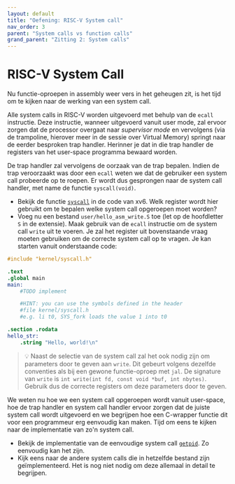 ```yaml
---
layout: default
title: "Oefening: RISC-V System call"
nav_order: 3
parent: "System calls vs function calls"
grand_parent: "Zitting 2: System calls"
---
```


# RISC-V System Call

Nu functie-oproepen in assembly weer vers in het geheugen zit, is het tijd om te kijken naar de werking van een system call.

Alle system calls in RISC-V worden uitgevoerd met behulp van de `ecall` instructie. Deze instructie, wanneer uitgevoerd vanuit user mode, zal ervoor zorgen dat de processor overgaat naar *supervisor mode* en vervolgens (via de trampoline, hierover meer in de sessie over Virtual Memory) springt naar de eerder besproken trap handler. Herinner je dat in die trap handler de registers van het user-space programma bewaard worden.

De trap handler zal vervolgens de oorzaak van de trap bepalen. Indien de trap veroorzaakt was door een `ecall` weten we dat de gebruiker een system call probeerde op te roepen.
Er wordt dus gesprongen naar de system call handler, met name de functie `syscall(void)`.

* Bekijk de functie [`syscall`][syscall] in de code van xv6. Welk register wordt hier gebruikt om te bepalen welke system call opgeroepen moet worden?
* Voeg nu een bestand `user/hello_asm_write.S` toe (let op de hoofdletter `S` in de extensie). Maak gebruik van de `ecall` instructie om de system call `write` uit te voeren. Je zal het register uit bovenstaande vraag moeten gebruiken om de correcte system call op te vragen. Je kan starten vanuit onderstaande code:

```s
#include "kernel/syscall.h"

.text
.global main
main:
    #TODO implement

    #HINT: you can use the symbols defined in the header
    #file kernel/syscall.h
    #e.g. li t0, SYS_fork loads the value 1 into t0

.section .rodata
hello_str:
    .string "Hello, world!\n"
```

> :bulb: Naast de selectie van de system call zal het ook nodig zijn om parameters door te geven aan `write`. Dit gebeurt volgens dezelfde conventies als bij een gewone functie-oproep met `jal`. De signature van `write` is `int write(int fd, const void *buf, int nbytes)`. Gebruik dus de correcte registers om deze parameters door te geven.  

We weten nu hoe we een system call opgeroepen wordt vanuit user-space, hoe de trap handler en system call handler ervoor zorgen dat de juiste system call wordt uitgevoerd en we begrijpen hoe een C-wrapper functie dit voor een programmeur erg eenvoudig kan maken.
Tijd om eens te kijken naar de implementatie van zo'n system call.

* Bekijk de implementatie van de eenvoudige system call [`getpid`][sys_getpid]. Zo eenvoudig kan het zijn.  
* Kijk eens naar de andere system calls die in hetzelfde bestand zijn geïmplementeerd. Het is nog niet nodig om deze allemaal in detail te begrijpen.

[syscall]: https://github.com/besturingssystemen/xv6-riscv/blob/2b5934300a404514ee8bb2f91731cd7ec17ea61c/kernel/syscall.c#L133
[sys_getpid]: https://github.com/besturingssystemen/xv6-riscv/blob/2b5934300a404514ee8bb2f91731cd7ec17ea61c/kernel/sysproc.c#L21